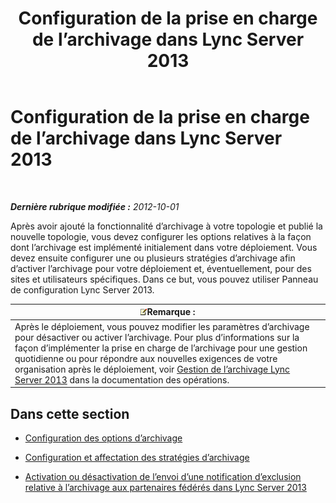 ﻿---
title: Configuration de la prise en charge de l’archivage dans Lync Server 2013
TOCTitle: Configuration de la prise en charge de l’archivage dans Lync Server 2013
ms:assetid: 579283fe-909c-46f2-a0c9-52ca1e7d63d8
ms:mtpsurl: https://technet.microsoft.com/fr-fr/library/JJ204905(v=OCS.15)
ms:contentKeyID: 49297299
ms.date: 05/20/2016
mtps_version: v=OCS.15
ms.translationtype: HT
---

# Configuration de la prise en charge de l’archivage dans Lync Server 2013

 

_**Dernière rubrique modifiée :** 2012-10-01_

Après avoir ajouté la fonctionnalité d’archivage à votre topologie et publié la nouvelle topologie, vous devez configurer les options relatives à la façon dont l’archivage est implémenté initialement dans votre déploiement. Vous devez ensuite configurer une ou plusieurs stratégies d’archivage afin d’activer l’archivage pour votre déploiement et, éventuellement, pour des sites et utilisateurs spécifiques. Dans ce but, vous pouvez utiliser Panneau de configuration Lync Server 2013.

<table>
<thead>
<tr class="header">
<th><img src="images/Gg398920.note(OCS.15).gif" title="note" alt="note" />Remarque :</th>
</tr>
</thead>
<tbody>
<tr class="odd">
<td>Après le déploiement, vous pouvez modifier les paramètres d’archivage pour désactiver ou activer l’archivage. Pour plus d’informations sur la façon d’implémenter la prise en charge de l’archivage pour une gestion quotidienne ou pour répondre aux nouvelles exigences de votre organisation après le déploiement, voir <a href="lync-server-2013-managing-archiving.md">Gestion de l’archivage Lync Server 2013</a> dans la documentation des opérations.</td>
</tr>
</tbody>
</table>


## Dans cette section

  - [Configuration des options d’archivage](lync-server-2013-configuring-archiving-options.md)

  - [Configuration et affectation des stratégies d’archivage](lync-server-2013-configuring-and-assigning-archiving-policies.md)

  - [Activation ou désactivation de l’envoi d’une notification d’exclusion relative à l’archivage aux partenaires fédérés dans Lync Server 2013](lync-server-2013-enable-or-disable-sending-an-archiving-disclaimer-to-federated-partners.md)

